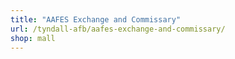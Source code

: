 ```yaml
---
title: "AAFES Exchange and Commissary"
url: /tyndall-afb/aafes-exchange-and-commissary/
shop: mall
---
```


